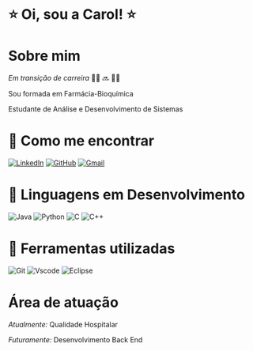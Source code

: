 # ⭐ Oi, sou a Carol! ⭐

# Sobre mim

*Em transição de carreira* 👩‍🔬 🔜 👩‍💻

Sou formada em Farmácia-Bioquímica

Estudante de Análise e Desenvolvimento de Sistemas

# 🔎 Como me encontrar
[![LinkedIn](https://img.shields.io/badge/LinkedIn-0077B5?style=for-the-badge&logo=linkedin&logoColor=white)](https://www.linkedin.com/in/carolina-almeida-88297568)
[![GitHub](https://img.shields.io/badge/GitHub-100000?style=for-the-badge&logo=github&logoColor=white)](https://github.com/Carolpsa)
[![Gmail](https://img.shields.io/badge/Gmail-333333?style=for-the-badge&logo=gmail&logoColor=red)](mailto:carolpsa.unesp@gmail.com)


# 👅 Linguagens em Desenvolvimento

![Java](https://img.shields.io/badge/java-%23ED8B00.svg?style=for-the-badge&logo=openjdk&logoColor=white)
![Python](https://img.shields.io/badge/python-3670A0?style=for-the-badge&logo=python&logoColor=ffdd54)
![C](https://img.shields.io/badge/C-00599C?style=for-the-badge&logo=c&logoColor=white)
![C++](https://img.shields.io/badge/C%2B%2B-00599C?style=for-the-badge&logo=c%2B%2B&logoColor=white)

# 🔧 Ferramentas utilizadas

![Git](https://img.shields.io/badge/GIT-E44C30?style=for-the-badge&logo=git&logoColor=white)
![Vscode](https://img.shields.io/badge/Vscode-007ACC?style=for-the-badge&logo=visual-studio-code&logoColor=white)
![Eclipse](https://img.shields.io/badge/Eclipse-FE7A16.svg?style=for-the-badge&logo=Eclipse&logoColor=white)

# Área de atuação
*Atualmente:* Qualidade Hospitalar

*Futuramente:* Desenvolvimento Back End 
